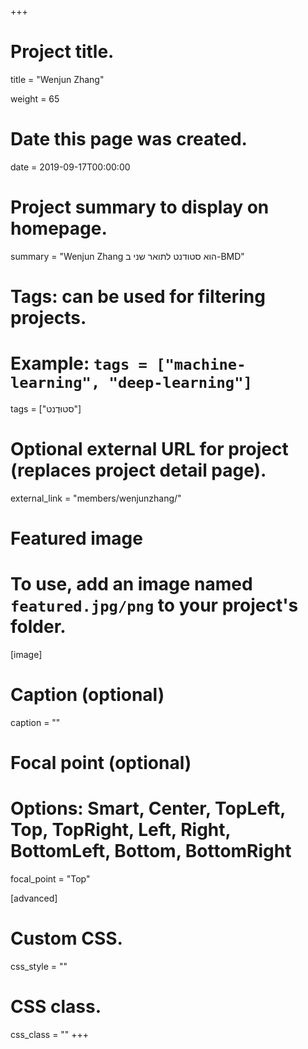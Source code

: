 +++
# Project title.
title = "Wenjun Zhang"

weight = 65

# Date this page was created.
date = 2019-09-17T00:00:00

# Project summary to display on homepage.
summary = "Wenjun Zhang הוא סטודנט לתואר שני ב-BMD"

# Tags: can be used for filtering projects.
# Example: `tags = ["machine-learning", "deep-learning"]`
tags = ["סטוּדֶנט"]

# Optional external URL for project (replaces project detail page).
external_link = "members/wenjunzhang/"

# Featured image
# To use, add an image named `featured.jpg/png` to your project's folder. 
[image]
  # Caption (optional)
  caption = ""

  # Focal point (optional)
  # Options: Smart, Center, TopLeft, Top, TopRight, Left, Right, BottomLeft, Bottom, BottomRight
  focal_point = "Top"

[advanced]
 # Custom CSS.
 css_style = ""

 # CSS class.
 css_class = ""
+++
